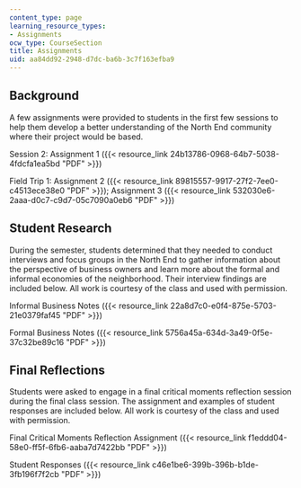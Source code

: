 ```yaml
---
content_type: page
learning_resource_types:
- Assignments
ocw_type: CourseSection
title: Assignments
uid: aa84dd92-2948-d7dc-ba6b-3c7f163efba9
---
```


Background
----------

A few assignments were provided to students in the first few sessions to help them develop a better understanding of the North End community where their project would be based.

Session 2: Assignment 1 ({{< resource_link 24b13786-0968-64b7-5038-4fdcfa1ea5bd "PDF" >}})

Field Trip 1: Assignment 2 ({{< resource_link 89815557-9917-27f2-7ee0-c4513ece38e0 "PDF" >}}); Assignment 3 ({{< resource_link 532030e6-2aaa-d0c7-c9d7-05c7090a0eb6 "PDF" >}})

Student Research
----------------

During the semester, students determined that they needed to conduct interviews and focus groups in the North End to gather information about the perspective of business owners and learn more about the formal and informal economies of the neighborhood. Their interview findings are included below. All work is courtesy of the class and used with permission.

Informal Business Notes ({{< resource_link 22a8d7c0-e0f4-875e-5703-21e0379faf45 "PDF" >}})

Formal Business Notes ({{< resource_link 5756a45a-634d-3a49-0f5e-37c32be89c16 "PDF" >}})

Final Reflections
-----------------

Students were asked to engage in a final critical moments reflection session during the final class session. The assignment and examples of student responses are included below. All work is courtesy of the class and used with permission.

Final Critical Moments Reflection Assignment ({{< resource_link f1eddd04-58e0-ff5f-6fb6-aaba7d7422bb "PDF" >}})

Student Responses ({{< resource_link c46e1be6-399b-396b-b1de-3fb196f7f2cb "PDF" >}})